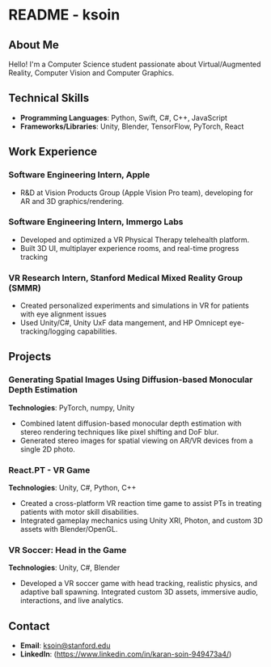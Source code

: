# README - ksoin

## About Me
Hello! I'm a Computer Science student passionate about Virtual/Augmented Reality, Computer Vision and Computer Graphics.

## Technical Skills
- **Programming Languages**: Python, Swift, C#, C++, JavaScript
- **Frameworks/Libraries**: Unity, Blender, TensorFlow, PyTorch, React


## Work Experience

### **Software Engineering Intern, Apple** 
- R&D at Vision Products Group (Apple Vision Pro team), developing for AR and 3D graphics/rendering.  

### **Software Engineering Intern, Immergo Labs**
- Developed and optimized a VR Physical Therapy telehealth platform. 
- Built 3D UI, multiplayer experience rooms, and real-time progress tracking

### **VR Research Intern, Stanford Medical Mixed Reality Group (SMMR)**
- Created personalized experiments and simulations in VR for patients with eye alignment issues
- Used Unity/C#, Unity UxF data mangement, and HP Omnicept eye-tracking/logging capabilities. 

## Projects
### **Generating Spatial Images Using Diffusion-based Monocular Depth Estimation**  
**Technologies**: PyTorch, numpy, Unity
- Combined latent diffusion-based monocular depth estimation with stereo rendering techniques like pixel shifting and DoF blur.  
- Generated stereo images for spatial viewing on AR/VR devices from a single 2D photo.  

### **React.PT - VR Game**  
**Technologies**: Unity, C#, Python, C++  
- Created a cross-platform VR reaction time game to assist PTs in treating patients with motor skill disabilities.  
- Integrated gameplay mechanics using Unity XRI, Photon, and custom 3D assets with Blender/OpenGL.  

### **VR Soccer: Head in the Game**  
**Technologies**: Unity, C#, Blender
- Developed a VR soccer game with head tracking, realistic physics, and adaptive ball spawning. Integrated custom 3D assets, immersive audio, interactions, and live analytics.  

## Contact
- **Email**: ksoin@stanford.edu
- **LinkedIn**: (https://www.linkedin.com/in/karan-soin-949473a4/)

